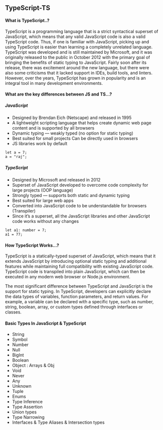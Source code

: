 ﻿## TypeScript-TS

#### What is TypeScript..?
TypeScript is a programming language that is a strict syntactical superset of JavaScript, which means that any valid JavaScript code is also a valid TypeScript code. Thus, if one is familiar with JavaScript, picking up and using TypeScript is easier than learning a completely unrelated language.
TypeScript was developed and is still maintained by Microsoft, and it was originally released to the public in October 2012 with the primary goal of bringing the benefits of static typing to JavaScript. Fairly soon after its release, there was excitement around the new language, but there were also some criticisms that it lacked support in IDEs, build tools, and linters. However, over the years, TypeScript has grown in popularity and is an integral tool in many development environments.

#### What are the key differences between JS and TS...?
##### JavaScript
- Designed by Brendan Eich (Netscape) and released in 1995
- A lightweight scripting language that helps create dynamic web page content and is supported by all browsers
- Dynamic typing — weakly typed (no option for static typing)
- Best suited for small projects
Can be directly used in browsers
- JS libraries work by default

```
let a = 7;
a = "raj";
```

##### TypeScript
- Designed by Microsoft and released in 2012
- Superset of JavaScript developed to overcome code complexity for large projects (OOP language)
- Strongly typed — supports both static and dynamic typing
- Best suited for large web apps
- Converted into JavaScript code to be understandable for browsers (Transpiler)
- Since it’s a superset, all the JavaScript libraries and other JavaScript code works without any changes

``` 
let a1: number = 7;
a1 = 77;
```

#### How TypeScript Works...?
TypeScript is a statically-typed superset of JavaScript, which means that it extends JavaScript by introducing optional static typing and additional features while maintaining full compatibility with existing JavaScript code. TypeScript code is transpiled into plain JavaScript, which can then be executed in any modern web browser or Node.js environment.

The most significant difference between TypeScript and JavaScript is the support for static typing. In TypeScript, developers can explicitly declare the data types of variables, function parameters, and return values. For example, a variable can be declared with a specific type, such as number, string, boolean, array, or custom types defined through interfaces or classes.

#### Basic Types In JavaScript & TypeScript
- String
- Symbol
- Number 
- Null
- BigInt
- Boolean
- Object : Arrays & Obj
- Void
- Never
- Any
- Unknown
- Tuple
- Enums
- Type Inference
- Type Assertion
- Union types
- Type Narrowing
-  Interfaces & Type Aliases & Intersection types
